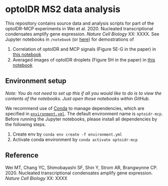 # optoIDR MS2 data analysis

This repository contains source data and analysis scripts for part of the optoIDR-MCP experiments in Wei et al. 2020. Nucleated transcriptional condensates amplify gene expression. _Nature Cell Biology_ XX: XXXX. See Jupyter notebooks in `/notebook` (or [here](notebook/)) for demostrations of 

1. Correlation of optoIDR and MCP signals (Figure 5E-G in the paper) in [this notebook](notebook/droplet-mcp-correlation.ipynb)
2. Averaged images of optoIDR droplets (Figure 5H in the paper) in [this notebook](notebook/droplet-mcp-airyscan-overlay.ipynb)


## Environment setup
_Note: You do not need to set up this if all you would like to do is to view the contents of the notebooks. Just open those notebooks within GitHub._

We recommend use of [Conda](https://conda.io/projects/conda/en/latest/) to manage dependencies, which are specified in [`environment.yml`](environment.yml). The default environment name is `optoidr-mcp`. Before running the Jupyter notebooks, please install all dependencies by the following steps.

1. Create env by `conda env create -f environment.yml`
2. Activate conda environment by `conda activate optoidr-mcp`

## Reference
Wei MT, Chang YC, Shimobayashi SF, Shin Y, Strom AR, Brangwynne CP. 2020. Nucleated transcriptional condensates amplify gene expression. _Nature Cell Biology_ XX: XXXX
